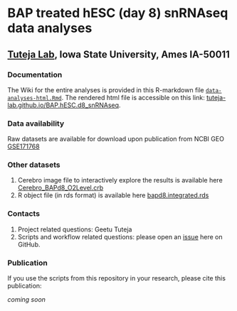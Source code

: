 # BAP treated hESC (day 8) snRNAseq data analyses

## [Tuteja Lab](https://www.tutejalab.org), Iowa State University, Ames IA-50011

### Documentation

The Wiki for the entire analyses is provided in this R-markdown file [`data-analyses-html.Rmd`](data-analyses-html.Rmd). The rendered html file is accessible on this link:  [tuteja-lab.github.io/BAP.hESC.d8_snRNAseq](https://tuteja-lab.github.io/BAP.hESC.d8_snRNAseq/index.html).

### Data availability
Raw datasets are available for download upon publication from NCBI GEO [GSE171768](https://www.ncbi.nlm.nih.gov/geo/query/acc.cgi?acc=GSE171768)

### Other datasets

1. Cerebro image file to interactively explore the results is available here [Cerebro_BAPd8_O2Level.crb](data/Cerebro_BAPd8_O2Level.crb)
2. R object file (in rds format) is available here [bapd8.integrated.rds](data/bapd8.integrated.rds)

### Contacts
1. Project related questions: Geetu Tuteja
2. Scripts and workflow related questions: please open an [issue](https://github.com/Tuteja-Lab/BAP.hESC.d8_snRNAseq/issues/new) here on GitHub.


### Publication

If you use the scripts from this repository in your research, please cite this publication:

_coming soon_
